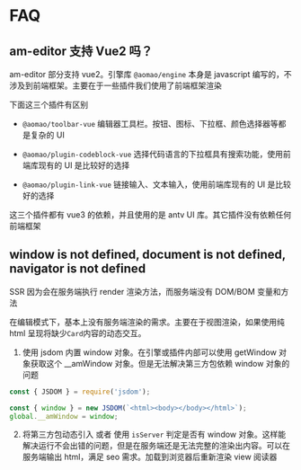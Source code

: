 # FAQ

## am-editor 支持 Vue2 吗？

am-editor 部分支持 vue2。引擎库 `@aomao/engine` 本身是 javascript 编写的，不涉及到前端框架。主要在于一些插件我们使用了前端框架渲染

下面这三个插件有区别

-   `@aomao/toolbar-vue` 编辑器工具栏。按钮、图标、下拉框、颜色选择器等都是复杂的 UI

-   `@aomao/plugin-codeblock-vue` 选择代码语言的下拉框具有搜索功能，使用前端库现有的 UI 是比较好的选择

-   `@aomao/plugin-link-vue` 链接输入、文本输入，使用前端库现有的 UI 是比较好的选择

这三个插件都有 vue3 的依赖，并且使用的是 antv UI 库。其它插件没有依赖任何前端框架

## window is not defined, document is not defined, navigator is not defined

SSR 因为会在服务端执行 render 渲染方法，而服务端没有 DOM/BOM 变量和方法

在编辑模式下，基本上没有服务端渲染的需求。主要在于视图渲染，如果使用纯 html 呈现将缺少`Card`内容的动态交互。

1. 使用 jsdom 内置 window 对象。在引擎或插件内部可以使用 getWindow 对象获取这个 \_\_amWindow 对象。但是无法解决第三方包依赖 window 对象的问题

```ts
const { JSDOM } = require('jsdom');

const { window } = new JSDOM(`<html><body></body></html>`);
global.__amWindow = window;
```

2. 将第三方包动态引入 或者 使用 `isServer` 判定是否有 window 对象。这样能解决运行不会出错的问题，但是在服务端还是无法完整的渲染出内容。可以在服务端输出 html，满足 seo 需求。加载到浏览器后重新渲染 view 阅读器
